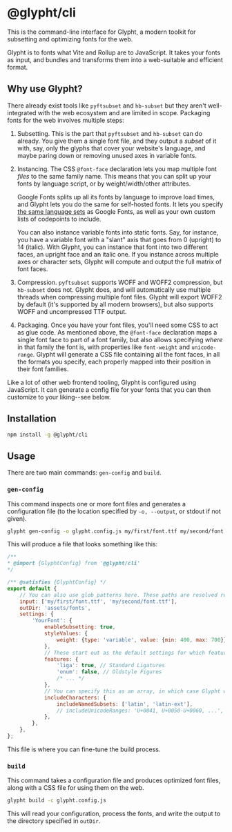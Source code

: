 # @glypht/cli

This is the command-line interface for Glypht, a modern toolkit for subsetting and optimizing fonts for the web.

Glypht is to fonts what Vite and Rollup are to JavaScript. It takes your fonts as input, and bundles and transforms them into a web-suitable and efficient format.

## Why use Glypht?

There already exist tools like `pyftsubset` and `hb-subset` but they aren't well-integrated with the web ecosystem and are limited in scope. Packaging fonts for the web involves multiple steps:

1. Subsetting. This is the part that `pyftsubset` and `hb-subset` can do already. You give them a single font file, and they output a *subset* of it with, say, only the glyphs that cover your website's language, and maybe paring down or removing unused axes in variable fonts.

2. Instancing. The CSS `@font-face` declaration lets you map multiple font *files* to the same family name. This means that you can split up your fonts by language script, or by weight/width/other attributes.

    Google Fonts splits up all its fonts by language to improve load times, and Glypht lets you do the same for self-hosted fonts. It lets you specify [the same language sets](https://github.com/googlefonts/nam-files) as Google Fonts, as well as your own custom lists of codepoints to include.

    You can also instance variable fonts into static fonts. Say, for instance, you have a variable font with a "slant" axis that goes from 0 (upright) to 14 (italic). With Glypht, you can instance that font into two different faces, an upright face and an italic one. If you instance across multiple axes or character sets, Glypht will compute and output the full matrix of font faces.

3. Compression. `pyftsubset` supports WOFF and WOFF2 compression, but `hb-subset` does not. Glypht does, and will automatically use multiple threads when compressing multiple font files. Glypht will export WOFF2 by default (it's supported by all modern browsers), but also supports WOFF and uncompressed TTF output.

4. Packaging. Once you have your font files, you'll need some CSS to act as glue code. As mentioned above, the `@font-face` declaration maps a single font face to part of a font family, but also allows specifying *where* in that family the font is, with properties like `font-weight` and `unicode-range`. Glypht will generate a CSS file containing all the font faces, in all the formats you specify, each properly mapped into their position in their font families.

Like a lot of other web frontend tooling, Glypht is configured using JavaScript. It can generate a config file for your fonts that you can then customize to your liking--see below.

## Installation

```bash
npm install -g @glypht/cli
```

## Usage

There are two main commands: `gen-config` and `build`.

### `gen-config`

This command inspects one or more font files and generates a configuration file (to the location specified by `-o, --output`, or stdout if not given).

```bash
glypht gen-config -o glypht.config.js my/first/font.ttf my/second/font.ttf
```

This will produce a file that looks something like this:

```js
/**
* @import {GlyphtConfig} from '@glypht/cli'
*/

/** @satisfies {GlyphtConfig} */
export default {
    // You can also use glob patterns here. These paths are resolved relative to this config file.
    input: ['my/first/font.ttf', 'my/second/font.ttf'],
    outDir: 'assets/fonts',
    settings: {
        'YourFont': {
            enableSubsetting: true,
            styleValues: {
                weight: {type: 'variable', value: {min: 400, max: 700}},
            },
            // These start out as the default settings for which features to keep.
            features: {
                'liga': true, // Standard Ligatures
                'onum': false, // Oldstyle Figures
                /* ... */
            },
            // You can specify this as an array, in which case Glypht will split up the font by character set.
            includeCharacters: {
                includeNamedSubsets: ['latin', 'latin-ext'],
                // includeUnicodeRanges: 'U+0041, U+0050-U+0060, ...',
            },
        },
    },
};
```

This file is where you can fine-tune the build process.

### `build`

This command takes a configuration file and produces optimized font files, along with a CSS file for using them on the web.

```bash
glypht build -c glypht.config.js
```

This will read your configuration, process the fonts, and write the output to the directory specified in `outDir`.
